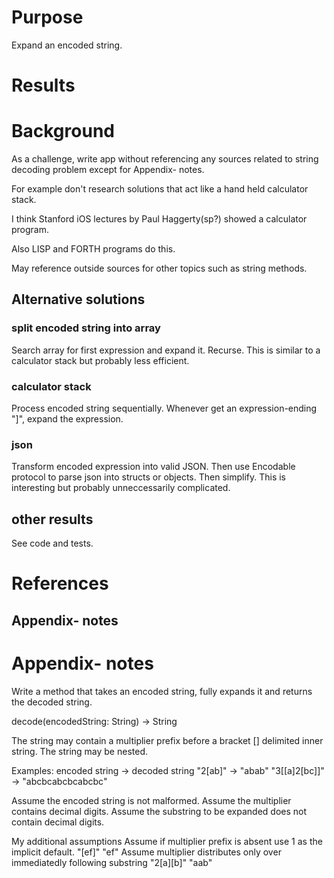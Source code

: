 # Purpose
Expand an encoded string.

# Results

# Background
As a challenge, write app without referencing any sources related to string decoding problem except for Appendix- notes.

For example don't research solutions that act like a hand held calculator stack.

I think Stanford iOS lectures by Paul Haggerty(sp?) showed a calculator program.

Also LISP and FORTH programs do this.

May reference outside sources for other topics such as string methods.

## Alternative solutions

### split encoded string into array
Search array for first expression and expand it.
Recurse.
This is similar to a calculator stack but probably less efficient.

### calculator stack
Process encoded string sequentially.
Whenever get an expression-ending "]", expand the expression.

### json
Transform encoded expression into valid JSON.
Then use Encodable protocol to parse json into structs or objects.
Then simplify.
This is interesting but probably unneccessarily complicated.

## other results
See code and tests.

# References
## Appendix- notes

# Appendix- notes

Write a method that takes an encoded string, fully expands it and returns the decoded string.

decode(encodedString: String) -> String

The string may contain a multiplier prefix before a bracket [] delimited inner string.
The string may be nested.

Examples:
encoded string -> decoded string
"2[ab]" -> "abab"
"3[[a]2[bc]]" -> "abcbcabcbcabcbc"

Assume the encoded string is not malformed.
Assume the multiplier contains decimal digits.
Assume the substring to be expanded does not contain decimal digits.

My additional assumptions
Assume if multiplier prefix is absent use 1 as the implicit default.
"[ef]" "ef"
Assume multiplier distributes only over immediatedly following substring
"2[a][b]" "aab"
